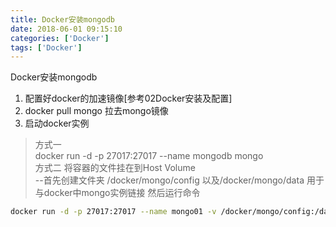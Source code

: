 ```yaml
---
title: Docker安装mongodb
date: 2018-06-01 09:15:10 
categories: ['Docker']
tags: ['Docker']
---
```


Docker安装mongodb
<!-- more -->

1. 配置好docker的加速镜像[参考02Docker安装及配置]  
2. docker pull mongo 拉去mongo镜像  
3. 启动docker实例  
> 方式一  
docker run -d -p 27017:27017 --name mongodb mongo   
> 方式二 将容器的文件挂在到Host Volume  
--首先创建文件夹  /docker/mongo/config  以及/docker/mongo/data 用于与docker中mongo实例链接  然后运行命令
``` bash
docker run -d -p 27017:27017 --name mongo01 -v /docker/mongo/config:/data/configdb -v=/docker/mongo/data:/data/db mongo
```
